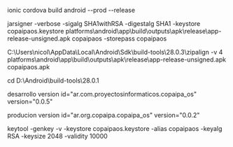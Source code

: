 ionic cordova build android --prod --release

jarsigner -verbose -sigalg SHA1withRSA -digestalg SHA1 -keystore copaipaos.keystore platforms\android\app\build\outputs\apk\release\app-release-unsigned.apk copaipaos -storepass copaipaos

C:\Users\nicol\AppData\Local\Android\Sdk\build-tools\28.0.3\zipalign -v 4 platforms\android\app\build\outputs\apk\release\app-release-unsigned.apk copaipaos.apk


cd D:\Android\build-tools\28.0.1

desarrollo version
id="ar.com.proyectosinformaticos.copaipa_os" version="0.0.5"

producion version
id="ar.org.copaipa.copaipa_os" version="0.0.2"

keytool -genkey -v -keystore copaipaos.keystore -alias copaipaos -keyalg RSA -keysize 2048 -validity 10000
